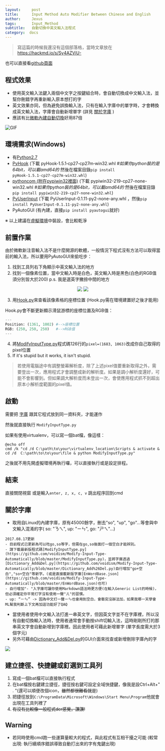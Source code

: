 ```yaml
---
layout:     post
title:      Input Method Auto Modifier Between Chinese and English
author:     Jexus
tags: 		Input_Method
subtitle:   自動切換中英文輸入法程式
category:  docs
---
```

>寫這篇的時候我還沒有這個部落格，當時文章放在 https://hackmd.io/s/Sy4AZViU-

也可以直接看[github頁面](https://github.com/voidism/Modify-Input-Type-Automatically)


## 程式效果
- 使用英文輸入法鍵入兩個中文字之按鍵組合時，會自動切換成中文輸入法，並幫你刪錯字再重新輸入原本想打的字
- 英文效果亦同，但為避免誤換輸入法，只有在輸入字庫中的單字時，才會轉換成英文輸入法，字庫會自動新增單字 (詳見 [關於字庫](https://hackmd.io/s/Sy4AZViU-#關於字庫) )
- 應該有比[微軟內建自動切換](https://answers.microsoft.com/zh-hant/windows/forum/windows_10-ime/windows-10/cda818ad-1081-4165-89cd-6d43349c4b9a)好用87倍
<!--
(內建是只要輸入沒有對應合法中文就直接跳成英文QQ)
-->

![GIF](http://i.imgur.com/s8SDrcZ.gif)
## 環境需求(Windows)
- 有[Python2.7](https://www.python.org/downloads/)
- [PyHook](http://www.lfd.uci.edu/~gohlke/pythonlibs/#pyhook)
(下載 pyHook‑1.5.1‑cp27‑cp27m‑win32.whl 
*#如果你python裝的是64bit，可以載amd64的*
然後在檔案目錄`pip install pyHook‑1.5.1‑cp27‑cp27m‑win32.whl`)
- [pythoncom (附在pypiwin32裡面)](https://pypi.python.org/pypi/pypiwin32/219)
(下載 pypiwin32-219-cp27-none-win32.whl
*#如果你python裝的是64bit，可以載amd64的*
然後在檔案目錄`pip install pypiwin32-219-cp27-none-win32.whl`)
- [PyUserInput](https://pypi.python.org/pypi/PyUserInput/)
(下載 PyUserInput-0.1.11-py2-none-any.whl ，然後`pip install PyUserInput-0.1.11-py2-none-any.whl`)
- PyAutoGUI
(有內建，直接`pip install pyautogui`就好)
<!--
- requests
(有內建，直接`pip install requests`就好)
-->
※ 以上建議在[虛擬環境](https://hackmd.io/s/HycT9L68W)中裝設，會比較乾淨

## 前置作業
由於微軟新注音輸入法不是什麼開源的軟體，一般情況下程式沒有方法可以取得當前的輸入法，所以要用PyAutoGUI來偷吃步：

1. 找到工具列右下角顯示中英文輸入法的地方
2. 找到一個像素位置，當中文輸入時是白色，英文輸入時是黑色(白色的RGB值須分別皆大於200)
p.s. 我是選英字撇捺中間的地方

<center class="half">
<img src="https://i.imgur.com/S4X7hl3.png">
<img src="https://i.imgur.com/Sj8buTE.png">
</center>

3. 用[Hook.py]()來查看該像素格的座標位置
    (Hook.py需在環境建置好之後才能用)
    
Hook.py會不斷更新顯示滑鼠游標的座標位置及RGB值：
```python
---
Position: (1361, 1002) #-->座標位置
RGB: (250, 250, 250)   #-->RGB值
---
```
4. 將[ModifyInputType.py](https://github.com/voidism/Modify-Input-Type-Automatically/blob/master/ModifyInputType.py)程式碼126行的`pixel=(1683, 1063)`改成你自己取得的pixel位置
5. If it's stupid but it works, it isn't stupid.


> 若使用電腦途中有調整螢幕解析度，除了上述pixel值要重新取得之外，需要登出一次，應用程式才會調整成新的解析度。如果是調小解析度還好，可能不會影響到。但如果調大解析度而未登出一次，會使應用程式抓不到超出原本小解析度範圍的pixel值。


## 啟動
需要把 [字庫](https://github.com/voidism/Modify-Input-Type-Automatically/blob/master/EnWordBase.json) 跟其它程式放到同一資料夾，才能運作

然後就直接執行 `ModifyInputType.py`

如果有使用virtualenv，可以寫一個bat檔，像這樣：
```dockerfile=
@echo off
cmd /k "cd /d C:\path\to\your\virtualenv_location\Scripts & activate & cd /d  C:\path\to\to\your\file & python ModifyInputType.py"
```
之後就不用先開虛擬環境再執行囉，可以直接執行或是設定排程。

## 結束

直接關閉視窗
或是輸入`enter, z, x, c, v` 跳出程序回到cmd

## 關於字庫

- 取用自Linux的內建字庫，原有45000餘字，刪去"so", "up", "go"...等會與中文輸入混淆的字( so: "ㄋㄟ", up: "ㄧㄣ", go: "ㄕㄟ"...)
```success
2017.08.17更新
- 目前程式已更新為可以吃go,so等字，但需在go,so後面打一個空白才能辨別。
- 請下載最新版程式碼[ModifyInputType.py](https://github.com/voidism/Modify-Input-Type-Automatically/blob/master/ModifyInputType.py)，並將字庫透過[Dictionary_Add&Del.py](https://github.com/voidism/Modify-Input-Type-Automatically/blob/master/Dictionary_Add%26Del.py)自行增加"go+空白","so+空白"等新字。(或是直接載新版字庫[EnWordBase.json](https://github.com/voidism/Modify-Input-Type-Automatically/blob/master/EnWordBase.json)也可)
- 自行增加"- "入字庫可讓你使用Markdown語法時更方便(在輸入Generic List的時候)，但必須確定你平常打字沒有使用一聲"ㄦ"的習慣。
- up: “ㄧㄣ” -> 因為中文打一聲ㄧㄣ也會用到空白，會衝突沒辦法加，如果我哪一天學會ML幫我判斷上下文再加這功能好了QAQ
```
- 當使用者使用中文輸入法打進一串英文字，但因英文字並不在字庫裡，所以沒有自動切換輸入法時，使用者通常會手動按shift切輸入法，這時剛剛所打的那串英文字會自動新增到字庫裡。因此使用者可藉此新增單字 (單字長度需大於3個字元)
- 另外可藉由[Dictionary_Add&Del.py](https://github.com/voidism/Modify-Input-Type-Automatically/blob/master/Dictionary_Add%26Del.py)的GUI介面來找查或新增刪除字庫內的字

![](http://i.imgur.com/mxGEGIZ.gif)


## 建立捷徑、快捷鍵或釘選到工具列
1. 寫成一個bat檔可以直接執行程式
2. 在bat檔按右鍵建立捷徑，捷徑按右鍵可設定全域快捷鍵，像我是設Ctrl+Alt+" . "(還可以順便改個icon，~~雖然都很難看就是~~)
3. 把捷徑放到`C:\ProgramData\Microsoft\Windows\Start Menu\Program`他就會出現在工具列裡了
4. ~~有沒有比較像一般程式der感覺，讚讚!~~

## Warning
- 若同時使用cmd跑一些運算量較大的程式，與此程式有互相干擾之可能 (較常出現: 執行續順序錯誤導致自動打出來的字有鬼鍵出現)

